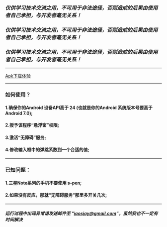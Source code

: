 ### ***仅供学习技术交流之用，不可用于非法途径，否则造成的后果由使用者自己承担，与开发者毫无关系！***

### ***仅供学习技术交流之用，不可用于非法途径，否则造成的后果由使用者自己承担，与开发者毫无关系！***

### ***仅供学习技术交流之用，不可用于非法途径，否则造成的后果由使用者自己承担，与开发者毫无关系！***

---

[Apk下载体验](https://github.com/iqosjay/Jump/tree/master/app/release/app-release.apk)

---

### 如何使用？

#### 1.确保你的Android 设备API高于 24 (也就是你的Android 系统版本号要高于 Android 7.0);

#### 2.授予该程序“悬浮窗”权限;

#### 3.激活“无障碍”服务;

#### 4.修改输入框中的弹跳系数到一个合适的值;

---

### 已知问题：

#### 1.三星Note系列的手机不要使用 s-pen;

#### 2.如果没有反应，那就“无障碍服务”那里多开关几次;

---

##### 运行过程中出现异常请发送邮件至 "iqosjay@gmail.com"，虽然我也不一定有时间解决
